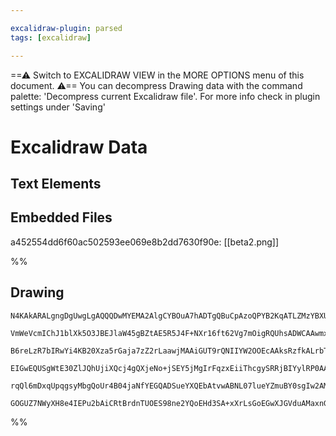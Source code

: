```yaml
---

excalidraw-plugin: parsed
tags: [excalidraw]

---
```

==⚠  Switch to EXCALIDRAW VIEW in the MORE OPTIONS menu of this document. ⚠== You can decompress Drawing data with the command palette: 'Decompress current Excalidraw file'. For more info check in plugin settings under 'Saving'


# Excalidraw Data

## Text Elements
## Embedded Files
a452554dd6f60ac502593ee069e8b2dd7630f90e: [[beta2.png]]

%%
## Drawing
```compressed-json
N4KAkARALgngDgUwgLgAQQQDwMYEMA2AlgCYBOuA7hADTgQBuCpAzoQPYB2KqATLZMzYBXUtiRoIACyhQ4zZAHoFAc0JRJQgEYA6bGwC2CgF7N6hbEcK4OCtptbErHALRY8RMpWdx8Q1TdIEfARcZgRmBShcZQUebQBGeO0ABho6IIR9BA4oZm4AbXAwUDBSiBJuCAAhACsYBABBBoAZeLTSyFhESsJ9aKR+MsxuZwAOUcHIGBGAZhmAdm0eADYA

VmWeVcmIChJ1blXk5O3JBEJlaW45gBZtAE5R5J4F+NXr16ft62Vg7mOigRQUhsADWCAAwmx8GxSJUgdZmHBcIEcu0yppcNgQcpgUIOMRIdDYRJ4RxEcjslA0ZAAGaEfD4ADKsF+EkkmI0gWpEGYQNBCAA6ntJNx4ttecCwcyYKz0IIPNzcRcOOE8mgxQCIGwkdg1NN1Udtrj8SrmGrUBwhAzxQgEMQrqM7jx/h0GExWJxuNdtowWOwOAA5ThiUVv

B6reLzR7bIRwYi4KB20Xza5rGaja7zZ2rLaawjMAAiGUT9rQNIIYW2OOEcAAksRzfkALrbTTCfEAUWCWRyjZbmqIHBB3Et1oHbCxSbLFYQ2zpwXrlVw11WmzexGIyxpy2SmMOmzuM1tyWWdwQo00PA382WM2SNLuyQGmuY7nEqEKHTAGq/8QB/ddQh8SwJdUiKABfcAAIgXA4DgZkE3fEpOlOLJKiIC4qUGBhCAQCgqkxbFjQJKEYUqABiGkqOot

EIGwEQUSgWtE30ZlJQhUjiXQcj4gQXjeNo+jSEY5jMgIrFqzxEiiThcgySRRjBIYylRP0AAxekmRZd8eShCpsKEkSWLY/khWIfY0D4Io6OUnJVJMqVtMqeV9OswyVJYgAlYRlVVUUDNspiWIAeR1PVRUNNzAtUtTOCgNTcH0el9VQXMyncuyWNinJGUIIx32dALhI8zIABUsCgBoMK4CRghpLCouKzLMgQ0hKuEtgKFOXBSwtK18CKozMg7fEGg6

rqQl6mDxqUpqgsyMbgQoUr4B04jaNfYEGQADSueYXQEbAtvwABNL07lueYZmuBY0sgIw2AMbhkMgegCCEd8/1KcDBpK/RvKk01zQgdbsJxEhcvy7hCus8HiGZBA4AOMHSBIABZNhiAQEbcE0YJevLfBK1h1HpLItAXuqKEptIZQMQACh4SNqF4ZnWfmFnkm0VYAEpuU8hBlCtZFKlphnnmOXg7xZiXOe5vmIN+nK+TBUKoH9c1RwG6yaXILIBeA1

GOGUZ7NWyXH8e4IEPu2bAiCRtBrdnTUOES98ne2YQoEHd3SA+xXrLsGoEGwXJGVduAMaxnG8anVBCeJspMXVxhSse/BTddLodLCYJQ/9bl6N5AwVu6NAte2aFJwJmc52BViMnzz1pyJ53XXwUJKvz1P05HfqIPAH66HncJnsg8CgA===
```
%%